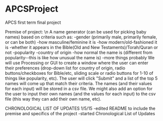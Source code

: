APCSProject
===========

APCS first term final project

Premise of project:
 \n A name generator (can be used for picking baby names) based on criteria such as:
    -gender (primarily male, primarily female, or can be both)
    -how masculine/feminine it is
    -how modern/old-fashioned it is
    -whether it appears in the Bible(Old and New Testaments)/Torah/Quran or not
    -popularity
    -country of origin
    -how normal the name is (different from popularity--this is like how unusual the name is)
    -more things probably 
  We will use Processing or GUI to create a window where the user can enter their preferences (drop-down list for country of origin, radio buttons/checkboxes for Bible/etc, sliding scale or radio buttons for 1-10 of things like popularity, etc). The user will click "Submit" and a list of the top 5 names will come up that match their criteria. The names (and their values for each input) will be stored in a csv file. 
  We might also add an option for the user to input their own names (and the values for each input) to the csv file (this way they can add their own name, etc).
  
CHRONOLOGICAL LIST OF UPDATES
1/5/15
  -edited README to include the premise and specifics of the project
  -started Chronological List of Updates
